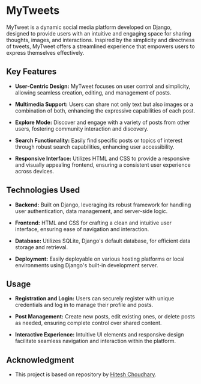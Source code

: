 # MyTweets
MyTweet is a dynamic social media platform developed on Django, designed to provide users with an intuitive and engaging space for sharing thoughts, images, and interactions. Inspired by the simplicity and directness of tweets, MyTweet offers a streamlined experience that empowers users to express themselves effectively.

## Key Features

- **User-Centric Design:** MyTweet focuses on user control and simplicity, allowing seamless creation, editing, and management of posts.
  
- **Multimedia Support:** Users can share not only text but also images or a combination of both, enhancing the expressive capabilities of each post.

- **Explore Mode:** Discover and engage with a variety of posts from other users, fostering community interaction and discovery.

- **Search Functionality:** Easily find specific posts or topics of interest through robust search capabilities, enhancing user accessibility.

- **Responsive Interface:** Utilizes HTML and CSS to provide a responsive and visually appealing frontend, ensuring a consistent user experience across devices.

## Technologies Used

- **Backend:** Built on Django, leveraging its robust framework for handling user authentication, data management, and server-side logic.

- **Frontend:** HTML and CSS for crafting a clean and intuitive user interface, ensuring ease of navigation and interaction.

- **Database:** Utilizes SQLite, Django's default database, for efficient data storage and retrieval.

- **Deployment:** Easily deployable on various hosting platforms or local environments using Django's built-in development server.

## Usage
- **Registration and Login:** Users can securely register with unique credentials and log in to manage their profile and posts.

- **Post Management:** Create new posts, edit existing ones, or delete posts as needed, ensuring complete control over shared content.

- **Interactive Experience:** Intuitive UI elements and responsive design facilitate seamless navigation and interaction within the platform.

## Acknowledgment
- This project is based on repository by [Hitesh Choudhary](https://github.com/hiteshchoudhary).

